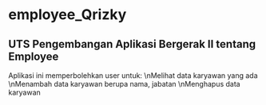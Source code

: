 # employee_Qrizky
## UTS Pengembangan Aplikasi Bergerak II tentang Employee

Aplikasi ini memperbolehkan user untuk:
\nMelihat data karyawan yang ada
\nMenambah data karyawan berupa nama, jabatan
\nMenghapus data karyawan
